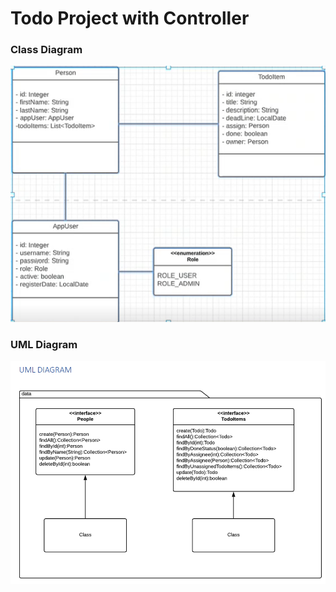 # Todo Project with Controller

### Class Diagram
![class_diagram](/image/diagram.png)

### UML Diagram
![UML_diagram](/image/UML_diagram.png)